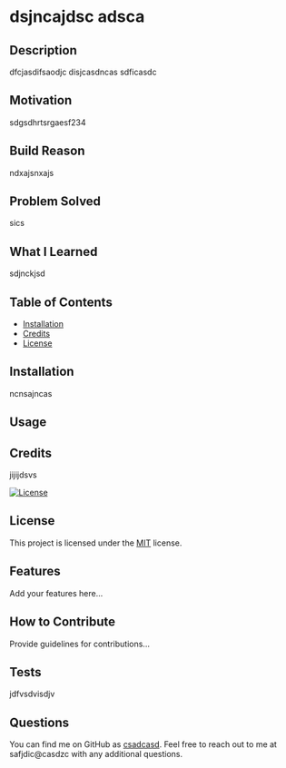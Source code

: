 # dsjncajdsc adsca

## Description
dfcjasdifsaodjc disjcasdncas sdficasdc

## Motivation
sdgsdhrtsrgaesf234

## Build Reason
ndxajsnxajs

## Problem Solved
sics

## What I Learned
sdjnckjsd

## Table of Contents

- [Installation](#installation)
- [Credits](#credits)
- [License](#license)
## Installation

ncnsajncas

## Usage



## Credits

jijijdsvs

[![License](https://img.shields.io/badge/license-MIT-brightgreen)](https://opensource.org/licenses/MIT)

## License

This project is licensed under the [MIT](https://opensource.org/licenses/MIT) license.



## Features

Add your features here...

## How to Contribute

Provide guidelines for contributions...

## Tests

jdfvsdvisdjv
## Questions

You can find me on GitHub as [csadcasd](https://github.com/csadcasd). Feel free to reach out to me at safjdic@casdzc with any additional questions.
